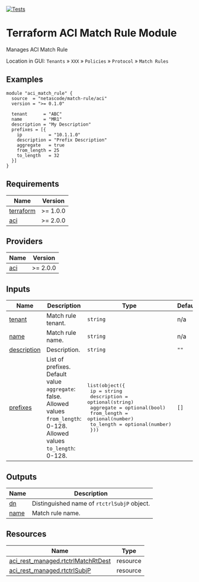 <!-- BEGIN_TF_DOCS -->
[![Tests](https://github.com/netascode/terraform-aci-match-rule/actions/workflows/test.yml/badge.svg)](https://github.com/netascode/terraform-aci-match-rule/actions/workflows/test.yml)

# Terraform ACI Match Rule Module

Manages ACI Match Rule

Location in GUI:
`Tenants` » `XXX` » `Policies` » `Protocol` » `Match Rules`

## Examples

```hcl
module "aci_match_rule" {
  source  = "netascode/match-rule/aci"
  version = ">= 0.1.0"

  tenant      = "ABC"
  name        = "MR1"
  description = "My Description"
  prefixes = [{
    ip          = "10.1.1.0"
    description = "Prefix Description"
    aggregate   = true
    from_length = 25
    to_length   = 32
  }]
}
```

## Requirements

| Name | Version |
|------|---------|
| <a name="requirement_terraform"></a> [terraform](#requirement\_terraform) | >= 1.0.0 |
| <a name="requirement_aci"></a> [aci](#requirement\_aci) | >= 2.0.0 |

## Providers

| Name | Version |
|------|---------|
| <a name="provider_aci"></a> [aci](#provider\_aci) | >= 2.0.0 |

## Inputs

| Name | Description | Type | Default | Required |
|------|-------------|------|---------|:--------:|
| <a name="input_tenant"></a> [tenant](#input\_tenant) | Match rule tenant. | `string` | n/a | yes |
| <a name="input_name"></a> [name](#input\_name) | Match rule name. | `string` | n/a | yes |
| <a name="input_description"></a> [description](#input\_description) | Description. | `string` | `""` | no |
| <a name="input_prefixes"></a> [prefixes](#input\_prefixes) | List of prefixes. Default value `aggregate`: false. Allowed values `from_length`: 0-128. Allowed values `to_length`: 0-128. | <pre>list(object({<br>    ip          = string<br>    description = optional(string)<br>    aggregate   = optional(bool)<br>    from_length = optional(number)<br>    to_length   = optional(number)<br>  }))</pre> | `[]` | no |

## Outputs

| Name | Description |
|------|-------------|
| <a name="output_dn"></a> [dn](#output\_dn) | Distinguished name of `rtctrlSubjP` object. |
| <a name="output_name"></a> [name](#output\_name) | Match rule name. |

## Resources

| Name | Type |
|------|------|
| [aci_rest_managed.rtctrlMatchRtDest](https://registry.terraform.io/providers/CiscoDevNet/aci/latest/docs/resources/rest_managed) | resource |
| [aci_rest_managed.rtctrlSubjP](https://registry.terraform.io/providers/CiscoDevNet/aci/latest/docs/resources/rest_managed) | resource |
<!-- END_TF_DOCS -->